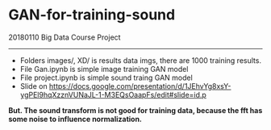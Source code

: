 # GAN-for-training-sound
20180110 Big Data Course Project 

---

- Folders images/, XD/ is results data imgs, there are 1000 training results.
- File Gan.ipynb is simple image training GAN model
- File project.ipynb is simple sound traing GAN model
- Slide on https://docs.google.com/presentation/d/1JEhvYg8xsY-ygPEl9hqXzznVUNaJL-1-M3EQsOaapFs/edit#slide=id.p

**But. The sound transform is not good for training data, because the fft has some noise to influence normalization.**
